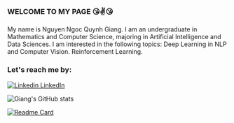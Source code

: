 
### WELCOME TO MY PAGE 😘✌️😘
My name is Nguyen Ngoc Quynh Giang. I am an undergraduate in Mathematics and Computer Science, majoring in Artificial Intelligence and Data Sciences. I am interested in the following topics: Deep Learning in NLP and Computer Vision. Reinforcement Learning.

### Let's reach me by: 
[![Linkedin](https://i.stack.imgur.com/gVE0j.png) LinkedIn](https://www.linkedin.com/in/nguy%E1%BB%85n-ng%E1%BB%8Dc-giang/)


![Giang's GitHub stats](https://github-readme-stats.vercel.app/api?username=nguyenngocquynhgiang&hide=contribs,prs&show_icons=true&theme=radical)

[![Readme Card](https://github-readme-stats.vercel.app/api/pin/?username=nguyenngocquynhgiang&repo=Classify-Song-Genres-from-Audio-Data)](https://github.com/nguyenngocquynhgiang/Classify-Song-Genres-from-Audio-Data.)


